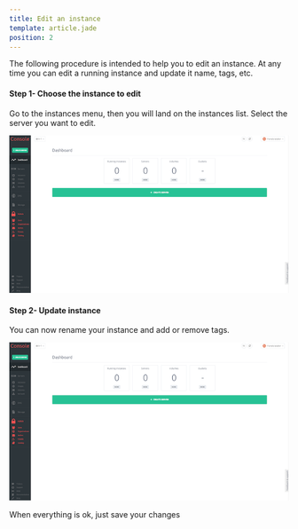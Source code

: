 ```yaml
---
title: Edit an instance
template: article.jade
position: 2
---
```


The following procedure is intended to help you to edit an instance.
At any time you can edit a running instance and update it name, tags, etc.

#### Step 1- Choose the instance to edit

Go to the instances menu, then you will land on the instances list. Select the server you want to edit.

![Console](../../imgs/img_tmp_dashboard.png "Temporaire")

#### Step 2- Update instance

You can now rename your instance and add or remove tags.

![Console](../../imgs/img_tmp_dashboard.png "Temporaire")

When everything is ok, just save your changes